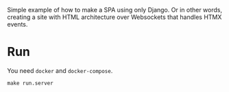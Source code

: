 Simple example of how to make a SPA using only Django. Or in other words, creating a site with HTML architecture over Websockets that handles HTMX events.

# Run

You need `docker` and `docker-compose`.

```
make run.server
```
